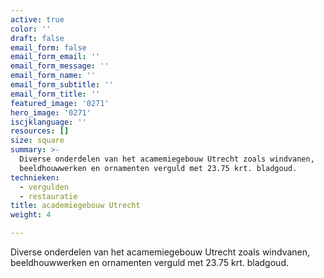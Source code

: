 ```yaml
---
active: true
color: ''
draft: false
email_form: false
email_form_email: ''
email_form_message: ''
email_form_name: ''
email_form_subtitle: ''
email_form_title: ''
featured_image: '0271'
hero_image: '0271'
iscjklanguage: ''
resources: []
size: square
summary: >-
  Diverse onderdelen van het acamemiegebouw Utrecht zoals windvanen,
  beeldhouwwerken en ornamenten verguld met 23.75 krt. bladgoud.
technieken:
  - vergulden
  - restauratie
title: academiegebouw Utrecht
weight: 4

---
```


Diverse onderdelen van het acamemiegebouw Utrecht zoals windvanen, beeldhouwwerken en ornamenten verguld met 23.75 krt. bladgoud.